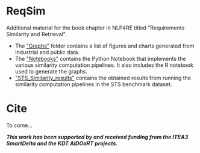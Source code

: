 # ReqSim
Additional material for the book chapter in NLP4RE titled "Requirements Similarity and Retrieval".

- The ["Graphs"](https://github.com/a66as/ReqSim/tree/main/Graphs) folder contains a list of figures and charts generated from industrial and public data.
- The ["Notebooks"](https://github.com/a66as/ReqSim/tree/main/Notebooks) contains the Python Notebook that implements the various similarity computation pipelines. It also includes the R notebook used to generate the graphs.
- ["STS_Similarity_results"](https://github.com/a66as/ReqSim/tree/main/STS_Similarity_results) contains the obtained results from running the similarity computation pipelines in the STS benchmark dataset.

# Cite
To come...

**_This work has been supported by and received funding from the ITEA3 SmartDelta and the KDT AIDOaRT projects._**
